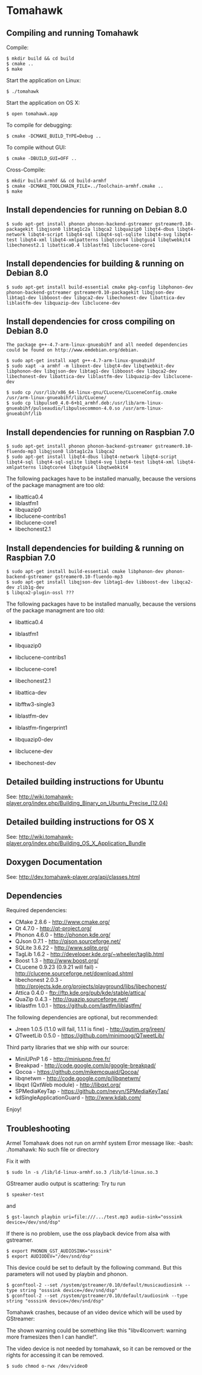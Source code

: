 Tomahawk
========

Compiling and running Tomahawk
------------------------------

Compile:

    $ mkdir build && cd build
    $ cmake ..
    $ make

Start the application on Linux:

    $ ./tomahawk

Start the application on OS X:

    $ open tomahawk.app
    
    
To compile for debugging:

	$ cmake -DCMAKE_BUILD_TYPE=Debug ..
	
	
To compile without GUI:

	$ cmake -DBUILD_GUI=OFF ..

    
Cross-Compile:

	$ mkdir build-armhf && cd build-armhf
	$ cmake -DCMAKE_TOOLCHAIN_FILE=../Toolchain-armhf.cmake ..
    $ make



Install dependencies for running on Debian 8.0
-----------------------------------------

	$ sudo apt-get install phonon phonon-backend-gstreamer gstreamer0.10-packagekit libqjson0 libtag1c2a libqca2 libquazip0 libqt4-dbus libqt4-network libqt4-script libqt4-sql libqt4-sql-sqlite libqt4-svg libqt4-test libqt4-xml libqt4-xmlpatterns libqtcore4 libqtgui4 libqtwebkit4 libechonest2.1 libattica0.4 liblastfm1 libclucene-core1


Install dependencies for building & running on Debian 8.0
-----------------------------------------

	$ sudo apt-get install build-essential cmake pkg-config libphonon-dev phonon-backend-gstreamer gstreamer0.10-packagekit libqjson-dev libtag1-dev libboost-dev libqca2-dev libechonest-dev libattica-dev liblastfm-dev libquazip-dev libclucene-dev


Install dependencies for cross compiling on Debian 8.0
-----------------------------------------

	The package g++-4.7-arm-linux-gnueabihf and all needed dependencies could be found on http://www.emdebian.org/debian.
	
	$ sudo apt-get install xapt g++-4.7-arm-linux-gnueabihf
	$ sudo xapt -a armhf -m libxext-dev libqt4-dev libqtwebkit-dev libphonon-dev libqjson-dev libtag1-dev libboost-dev libqca2-dev libechonest-dev libattica-dev liblastfm-dev libquazip-dev libclucene-dev
	
	$ sudo cp /usr/lib/x86_64-linux-gnu/CLucene/CLuceneConfig.cmake /usr/arm-linux-gnueabihf/lib/CLucene/
	$ sudo cp libpulse0_4.0-6+b1_armhf.deb:/usr/lib/arm-linux-gnueabihf/pulseaudio/libpulsecommon-4.0.so /usr/arm-linux-gnueabihf/lib


Install dependencies for running on Raspbian 7.0
-----------------------------------------

	$ sudo apt-get install phonon phonon-backend-gstreamer gstreamer0.10-fluendo-mp3 libqjson0 libtag1c2a libqca2
	$ sudo apt-get install libqt4-dbus libqt4-network libqt4-script libqt4-sql libqt4-sql-sqlite libqt4-svg libqt4-test libqt4-xml libqt4-xmlpatterns libqtcore4 libqtgui4 libqtwebkit4


The following packages have to be installed manually, because the versions of the package managment are too old:

* libattica0.4
* liblastfm1
* libquazip0
* libclucene-contribs1
* libclucene-core1
* libechonest2.1



Install dependencies for building & running on Raspbian 7.0
-----------------------------------------

	$ sudo apt-get install build-essential cmake libphonon-dev phonon-backend-gstreamer gstreamer0.10-fluendo-mp3
	$ sudo apt-get install libqjson-dev libtag1-dev libboost-dev libqca2-dev zlib1g-dev
	$ libqca2-plugin-ossl ???

The following packages have to be installed manually, because the versions of the package managment are too old:

* libattica0.4
* liblastfm1
* libquazip0
* libclucene-contribs1
* libclucene-core1
* libechonest2.1

* libattica-dev
* libfftw3-single3
* liblastfm-dev
* liblastfm-fingerprint1
* libquazip0-dev
* libclucene-dev
* libechonest-dev



Detailed building instructions for Ubuntu
-----------------------------------------
See: http://wiki.tomahawk-player.org/index.php/Building_Binary_on_Ubuntu_Precise_(12.04)

Detailed building instructions for OS X
---------------------------------------
See: http://wiki.tomahawk-player.org/index.php/Building_OS_X_Application_Bundle

Doxygen Documentation
---------------------
See: http://dev.tomahawk-player.org/api/classes.html

Dependencies
------------

Required dependencies:

* CMake 2.8.6 - http://www.cmake.org/
* Qt 4.7.0 - http://qt-project.org/
* Phonon 4.6.0 - http://phonon.kde.org/
* QJson 0.7.1 - http://qjson.sourceforge.net/
* SQLite 3.6.22 - http://www.sqlite.org/
* TagLib 1.6.2 - http://developer.kde.org/~wheeler/taglib.html
* Boost 1.3 - http://www.boost.org/
* CLucene 0.9.23 (0.9.21 will fail) - http://clucene.sourceforge.net/download.shtml
* libechonest 2.0.3 - http://projects.kde.org/projects/playground/libs/libechonest/
* Attica 0.4.0 - ftp://ftp.kde.org/pub/kde/stable/attica/
* QuaZip 0.4.3 - http://quazip.sourceforge.net/
* liblastfm 1.0.1 - https://github.com/lastfm/liblastfm/

The following dependencies are optional, but recommended:

* Jreen 1.0.5 (1.1.0 will fail, 1.1.1 is fine) - http://qutim.org/jreen/
* QTweetLib 0.5.0 - https://github.com/minimoog/QTweetLib/

Third party libraries that we ship with our source:

* MiniUPnP 1.6 - http://miniupnp.free.fr/
* Breakpad - http://code.google.com/p/google-breakpad/
* Qocoa - https://github.com/mikemcquaid/Qocoa/
* libqnetwm - http://code.google.com/p/libqnetwm/
* libqxt (QxtWeb module) - http://libqxt.org/
* SPMediaKeyTap - https://github.com/nevyn/SPMediaKeyTap/
* kdSingleApplicationGuard - http://www.kdab.com/

Enjoy!




Troubleshooting
---------------

Armel Tomahawk does not run on armhf system
Error message like:
	-bash: ./tomahawk: No such file or directory


Fix it with

	$ sudo ln -s /lib/ld-linux-armhf.so.3 /lib/ld-linux.so.3
	




GStreamer audio output is scattering:
Try tu run
	
	$ speaker-test
	
and

	$ gst-launch playbin uri=file:///.../test.mp3 audio-sink="osssink device=/dev/snd/dsp"
	
If there is no problem, use the oss playback device from alsa with gstreamer.

	$ export PHONON_GST_AUDIOSINK="osssink"
	$ export AUDIODEV="/dev/snd/dsp"

This device could be set to default by the following command.
But this parameters will not used by playbin and phonon.
	
	$ gconftool-2 --set /system/gstreamer/0.10/default/musicaudiosink --type string "osssink device=/dev/snd/dsp"
	$ gconftool-2 --set /system/gstreamer/0.10/default/audiosink --type string "osssink device=/dev/snd/dsp"
	




Tomahawk crashes, because of an video device which will be used by GStreamer:

The shown warning could be something like this
"libv4lconvert: warning more framesizes then I can handle!".

The video device is not needed by tomahawk,
so it can be removed or the rights for accessing it can be removed.
	
	$ sudo chmod o-rwx /dev/video0
	

